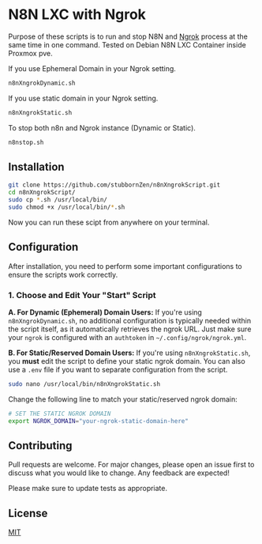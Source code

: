 # N8N LXC with Ngrok

Purpose of these scripts is to run and stop N8N and [Ngrok](https://ngrok.com/) process at the same time in one command. Tested on Debian N8N LXC Container inside Proxmox pve.

If you use Ephemeral Domain in your Ngrok setting. 
```bash
n8nXngrokDynamic.sh
```

If you use static domain in your Ngrok setting. 
```bash
n8nXngrokStatic.sh
```

To stop both n8n and Ngrok instance (Dynamic or Static).
```bash
n8nstop.sh
```

## Installation

```bash
git clone https://github.com/stubbornZen/n8nXngrokScript.git
cd n8nXngrokScript/
sudo cp *.sh /usr/local/bin/
sudo chmod +x /usr/local/bin/*.sh
```
Now you can run these scipt from anywhere on your terminal.

## Configuration

After installation, you need to perform some important configurations to ensure the scripts work correctly.

### 1. Choose and Edit Your "Start" Script

**A. For Dynamic (Ephemeral) Domain Users:**
If you're using `n8nXngrokDynamic.sh`, no additional configuration is typically needed within the script itself, as it automatically retrieves the ngrok URL. Just make sure your `ngrok` is configured with an `authtoken` in `~/.config/ngrok/ngrok.yml`.

**B. For Static/Reserved Domain Users:**
If you're using `n8nXngrokStatic.sh`, you **must** edit the script to define your static ngrok domain. You can also use a `.env` file if you want to separate configuration from the script.

```bash
sudo nano /usr/local/bin/n8nXngrokStatic.sh
```
Change the following line to match your static/reserved ngrok domain:

```bash
# SET THE STATIC NGROK DOMAIN
export NGROK_DOMAIN="your-ngrok-static-domain-here"
```

## Contributing

Pull requests are welcome. For major changes, please open an issue first
to discuss what you would like to change. Any feedback are expected!

Please make sure to update tests as appropriate.

## License

[MIT](https://choosealicense.com/licenses/mit/)